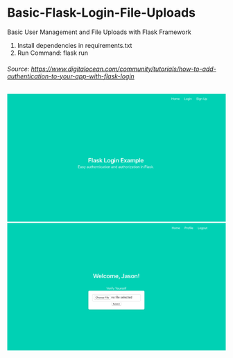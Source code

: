# Basic-Flask-Login-File-Uploads
Basic User Management and File Uploads with Flask Framework

1. Install dependencies in requirements.txt
2. Run Command: flask run

###### Source: https://www.digitalocean.com/community/tutorials/how-to-add-authentication-to-your-app-with-flask-login

![demo](demo-1.png)\
![demo](demo-2.png)
